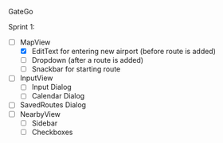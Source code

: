 GateGo

Sprint 1:
- [ ] MapView
    - [x] EditText for entering new airport (before route is added)
    - [ ] Dropdown (after a route is added)
    - [ ] Snackbar for starting route
- [ ] InputView
    - [ ] Input Dialog
    - [ ] Calendar Dialog
- [ ] SavedRoutes Dialog
- [ ] NearbyView
    - [ ] Sidebar
    - [ ] Checkboxes
